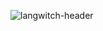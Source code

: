 ![langwitch-header](https://user-images.githubusercontent.com/48640397/179381158-1af681c4-95c2-45e6-9bc5-30abb82d495e.png)

